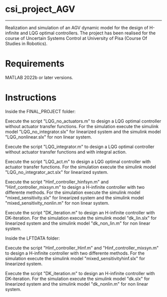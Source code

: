 # csi_project_AGV
-------------------------------------------------------------------------------------------------------------------------------------------------------------------------
Realization and simulation of an AGV dynamic model for the design of H-infinite and LQG optimal controllers.
The project has been realised for the course of Uncertain Systems Control at University of Pisa (Course Of Studies in Robotics).

# Requirements
MATLAB 2022b or later versions.

# Instructions
Inside the FINAL_PROJECT folder:

Execute the script "LQG_no_actuators.m" to design a LQG optimal controller without actuator transfer functions. For the simulation execute the simulink model "LQG_no_integrator.slx" for linearized system and the simulink model "LQG_nonlinear.slx" for non linear system.

Execute the script "LQG_integrator.m" to design a LQG optimal controller without actuator transfer functions and with integral action.

Execute the script "LQG_act.m" to design a LQG optimal controller with actuator transfer functions. For the simulation execute the simulink model "LQG_no_integrator_act.slx" for linearized system.

Execute the script "Hinf_controller_hinfsyn.m" and "Hinf_controller_mixsyn.m" to design a H-infinite controller with two differente methods. For the simulation execute the simulink model "mixed_sensitivity.slx" for linearized system and the simulink model "mixed_sensitivity_nonlin.m" for non linear system.

Execute the script "DK_iteration.m" to design an H-infinite controller with DK-iteration. For the simulation execute the simulink model "dk_lin.slx" for linearized system and the simulink model "dk_non_lin.m" for non linear system.

Inside the LFTDATA folder:

Execute the script "Hinf_controller_Hinf.m" and "Hinf_controller_mixsyn.m" to design a H-infinite controller with two differente methods. For the simulation execute the simulink model "mixed_sensitivityhinf.slx" for linearized system.

Execute the script "DK_iteration.m" to design an H-infinite controller with DK-iteration. For the simulation execute the simulink model "dk.slx" for linearized system and the simulink model "dk_nonlin.m" for non linear system.
